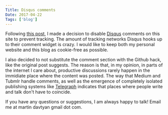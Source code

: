 ```yaml
---
Title: Disqus comments
Date: 2017-04-22
Tags: ['blog']
---
```


Following [this post](http://donw.io/post/github-comments/), I made a decision to disable [Disqus](https://disqus.com/) comments on this site to prevent tracking. The amount of tracking networks Disqus hooks up to their comment widget is crazy. I would like to keep both my personal website and this blog as cookie-free as possible.

I also decided to not substitute the comment section with the Github hack, like the original post suggests. The reason is that, in my opinion, in parts of the internet I care about, productive discussions rarely happen in the immidiate place where the content was posted. The way that Medium and Tubmlr handle comments, as well as the emergence of completely isolated publishing systems like [Telegraph](http://telegra.ph/) indicates that places where people write and talk don't have to coincide.

If you have any questions or suggestions, I am always happy to talk! Email me at martin davtyan gmail dot com.
